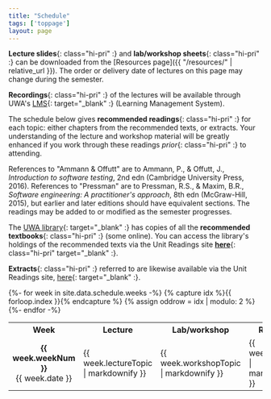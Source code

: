 ```yaml
---
title: "Schedule"
tags: ['toppage']
layout: page
---
```


**Lecture slides**{: class="hi-pri" :} and 
**lab/workshop sheets**{: class="hi-pri" :} can be downloaded
from the [Resources page]({{ "/resources/" | relative_url }}).
The order or delivery date of
lectures on this page may change during the semester.

**Recordings**{: class="hi-pri" :} of the lectures will be
available through UWA's [LMS][lms]{: target="_blank" :} (Learning
Management System).

[lms]: http://www.lms.uwa.edu.au/

The schedule below gives <span>**recommended readings**</span>{:
class="hi-pri" :} for each topic: either chapters from the recommended
texts, or extracts.  Your understanding of the lecture and workshop
material will be greatly enhanced if you work through these readings
<span>*prior*</span>{: class="hi-pri" :} to attending.

References to
"Ammann & Offutt" are to Ammann, P., & Offutt, J., *Introduction to
software testing*, 2nd edn (Cambridge University Press, 2016).
References to "Pressman" are to Pressman, R.S., & Maxim, B.R., *Software
engineering: A practitioner's approach*, 8th edn (McGraw-Hill, 2015),
but earlier and later editions should have equivalent sections. The
readings may be added to or modified as the semester progresses.

The [UWA library][library]{: target="_blank" :} has copies of all the
**recommended textbooks**{: class="hi-pri" :} (some online).  You can
access the library's holdings of the recommended texts via the Unit
Readings site
[**here**][unit-texts]{: class="hi-pri" target="_blank" :}.

**Extracts**{: class="hi-pri" :} referred to are likewise available
via the Unit Readings site, [here][unit-extracts]{: target="_blank" :}.

[unit-texts]: http://www.unitreadings.library.uwa.edu.au/leganto/public/61UWA_INST/lists/11016332940002101?auth=SAML&section=11016332950002101
[library]: https://www.uwa.edu.au/library/home
[unit-extracts]: http://www.unitreadings.library.uwa.edu.au/leganto/public/61UWA_INST/lists/11016332940002101?auth=SAML&section=11308340080002101

<!-- chews up footer, but oh well -->
<div class="expanded">

<table class="csse-table" >
<colgroup>
<col style="width: 10%;">
<col style="width: 18%">
<col style="width: 18%">
<col style="width: 39%">
<col style="width: 15%">
</colgroup>
<tbody>
<tr>
<th>
  Week
</th>
<th>
 Lecture
</th>
<th>
 Lab/workshop
</th>
<th>
  Reading
</th>
<th>
 Assessment
</th>
</tr>
{%- for week in site.data.schedule.weeks -%}
  {% capture idx %}{{ forloop.index }}{% endcapture %}
  {% assign oddrow = idx | modulo: 2  %}
  <tr
  {% if oddrow == 1 %}
      class="odd-row"
  {% else %}
      class="even-row"
  {% endif %}
  >
  <td style="text-align: center;">
   <strong>{{ week.weekNum        }}</strong>
   <br/>
   {{ week.date                   }}
  </td>
  <td>{{ week.lectureTopic      | markdownify }}</td>
  <td>{{ week.workshopTopic     | markdownify }}</td>
  <td>{{ week.reading           | markdownify }}</td>
  <td>{{ week.assessmentDetails | markdownify }}</td>
  </tr>
{%- endfor -%}
</tbody>
</table>

<p>&nbsp;</p>

</div>
<!-- end expanded -->

